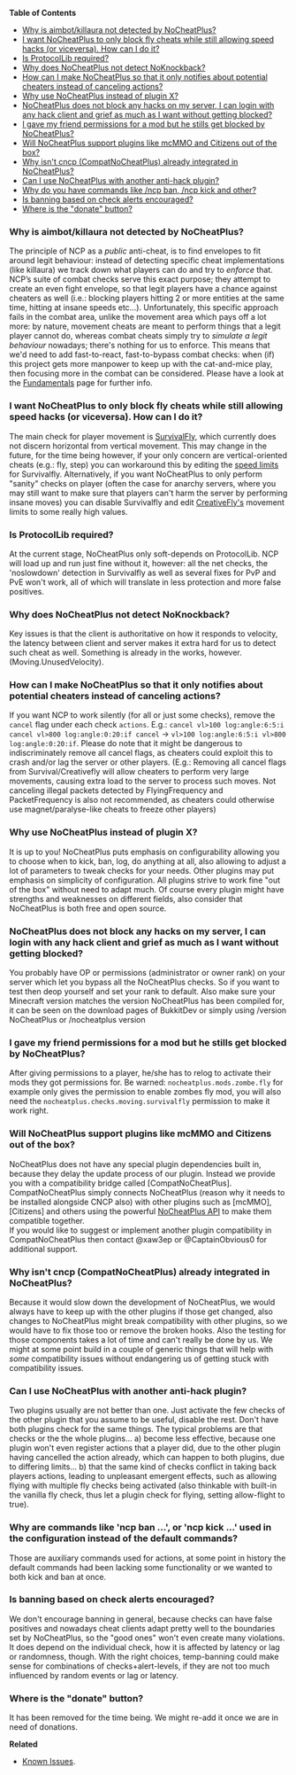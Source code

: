 **Table of Contents**
* [Why is aimbot/killaura not detected by NoCheatPlus?](https://github.com/Updated-NoCheatPlus/Docs/blob/master/FAQ.md#why-is-aimbotkillaura-not-detected-by-nocheatplus)
* [I want NoCheatPlus to only block fly cheats while still allowing speed hacks (or viceversa). How can I do it?](https://github.com/Updated-NoCheatPlus/Docs/blob/master/FAQ.md#i-want-nocheatplus-to-only-block-fly-cheats-while-still-allowing-speed-hacks-or-viceversa-how-can-i-do-it)
* [Is ProtocolLib required?](https://github.com/Updated-NoCheatPlus/Docs/blob/master/FAQ.md#is-protocollib-required)
* [Why does NoCheatPlus not detect NoKnockback?](https://github.com/Updated-NoCheatPlus/Docs/blob/master/FAQ.md#why-does-nocheatplus-not-detect-noknockback)
* [How can I make NoCheatPlus so that it only notifies about potential cheaters instead of canceling actions?](https://github.com/Updated-NoCheatPlus/Docs/blob/master/FAQ.md#how-can-i-make-nocheatplus-so-that-it-only-notifies-about-potential-cheaters-instead-of-canceling-actions)
* [Why use NoCheatPlus instead of plugin X?](https://github.com/Updated-NoCheatPlus/Docs/blob/master/FAQ.md#why-use-nocheatplus-instead-of-plugin-x)
* [NoCheatPlus does not block any hacks on my server, I can login with any hack client and grief as much as I want without getting blocked?](FAQ#nocheatplus-does-not-block-any-hacks-on-my-server-i-can-login-with-any-hack-client-and-grief-as-much-as-i-want-without-getting-blocked)
* [I gave my friend permissions for a mod but he stills get blocked by NoCheatPlus?](https://github.com/Updated-NoCheatPlus/Docs/blob/master/FAQ.md#i-gave-my-friend-permissions-for-a-mod-but-he-stills-get-blocked-by-nocheatplus)
* [Will NoCheatPlus support plugins like mcMMO and Citizens out of the box?](https://github.com/Updated-NoCheatPlus/Docs/blob/master/FAQ.md#will-nocheatplus-support-plugins-like-mcmmo-and-citizens-out-of-the-box)
* [Why isn't cncp (CompatNoCheatPlus) already integrated in NoCheatPlus?](https://github.com/Updated-NoCheatPlus/Docs/blob/master/FAQ.md#why-isnt-cncp-compatnocheatplus-already-integrated-in-nocheatplus)
* [Can I use NoCheatPlus with another anti-hack plugin?](https://github.com/Updated-NoCheatPlus/Docs/blob/master/FAQ.md#can-i-use-nocheatplus-with-another-anti-hack-plugin)
* [Why do you have commands like /ncp ban, /ncp kick and other?](https://github.com/Updated-NoCheatPlus/Docs/blob/master/FAQ.md#why-are-commands-like-ncp-ban--or-ncp-kick--used-in-the-configuration-instead-of-the-default-commands)
* [Is banning based on check alerts encouraged?](https://github.com/Updated-NoCheatPlus/Docs/blob/master/FAQ.md#is-banning-based-on-check-alerts-encouraged)
* [Where is the "donate" button?](https://github.com/Updated-NoCheatPlus/Docs/blob/master/FAQ.md#where-is-the-donate-button)

### Why is aimbot/killaura not detected by NoCheatPlus?
The principle of NCP as a *public* anti-cheat, is to find envelopes to fit around legit behaviour: instead of detecting specific cheat implementations (like killaura) we track down what players can do and try to _enforce_ that.
NCP’s suite of combat checks serve this exact purpose; they attempt to create an even fight envelope, so that legit players have a chance against cheaters as well (i.e.: blocking players hitting 2 or more entities at the same time, hitting at insane speeds etc…). 
Unfortunately, this specific approach fails in the combat area, unlike the movement area which pays off a lot more: by nature, movement cheats are meant to perform things that a legit player cannot do, whereas combat cheats simply try to *simulate a legit behaviour* nowadays; there's nothing for us to enforce.
This means that we'd need to add fast-to-react, fast-to-bypass combat checks: when (if) this project gets more manpower to keep up with the cat-and-mice play, then focusing more in the combat can be considered.
Please have a look at the [Fundamentals](https://github.com/Updated-NoCheatPlus/Docs/blob/master/Fundamentals.md) page for further info.

### I want NoCheatPlus to only block fly cheats while still allowing speed hacks (or viceversa). How can I do it?
The main check for player movement is [SurvivalFly](https://github.com/Updated-NoCheatPlus/Docs/blob/master/Settings/Checks/%5BMoving%5D-Survivalfly.md), which currently does not discern horizontal from vertical movement. This may change in the future, for the time being however, if your only concern are vertical-oriented cheats (e.g.: fly, step) you can workaround this by editing the [speed limits](https://github.com/Updated-NoCheatPlus/Docs/blob/master/Settings/Checks/%5BMoving%5D-Survivalfly.md) for Survivalfly.
Alternatively, if you want NoCheatPlus to only perform "sanity" checks on player (often the case for anarchy servers, where you may still want to make sure that players can't harm the server by performing insane moves) you can disable Survivalfly and edit [CreativeFly's](https://github.com/Updated-NoCheatPlus/Docs/blob/master/Settings/Checks/%5BMoving%5D-Creativefly.md) movement limits to some really high values. 

### Is ProtocolLib required?
At the current stage, NoCheatPlus only soft-depends on ProtocolLib. NCP will load up and run just fine without it, however: all the net checks, the 'noslowdown' detection in Survivalfly as well as several fixes for PvP and PvE won't work, all of which will translate in less protection and more false positives.

### Why does NoCheatPlus not detect NoKnockback?
Key issues is that the client is authoritative on how it responds to velocity, the latency between client and server makes it extra hard for us to detect such cheat as well. Something is already in the works, however. (Moving.UnusedVelocity).

### How can I make NoCheatPlus so that it only notifies about potential cheaters instead of canceling actions?
If you want NCP to work silently (for all or just some checks), remove the `cancel` flag under each check `actions`.
E.g.: `cancel vl>100 log:angle:6:5:i cancel vl>800 log:angle:0:20:if cancel` -> `vl>100 log:angle:6:5:i vl>800 log:angle:0:20:if`.
Please do note that it might be dangerous to indiscriminately remove all cancel flags, as cheaters could exploit this to crash and/or lag the server or other players. (E.g.: Removing all cancel flags from Survival/Creativefly will allow cheaters to perform very large movements, causing extra load to the server to process such moves. Not canceling illegal packets detected by FlyingFrequency and PacketFrequency is also not recommended, as cheaters could otherwise use magnet/paralyse-like cheats to freeze other players)

### Why use NoCheatPlus instead of plugin X?
It is up to you! NoCheatPlus puts emphasis on configurability allowing you to choose when to kick, ban, log, do anything at all, also allowing to adjust a lot of parameters to tweak checks for your needs. Other plugins may put emphasis on simplicity of configuration. All plugins strive to work fine "out of the box" without need to adapt much. Of course every plugin might have strengths and weaknesses on different fields, also consider that NoCheatPlus is both free and open source.

### NoCheatPlus does not block any hacks on my server, I can login with any hack client and grief as much as I want without getting blocked?
You probably have OP or permissions (administrator or owner rank) on your server which let you bypass all the NoCheatPlus checks. So if you want to test then deop yourself and set your rank to default. Also make sure your Minecraft version matches the version NoCheatPlus has been compiled for, it can be seen on the download pages of BukkitDev or simply using /version NoCheatPlus or /nocheatplus version

### I gave my friend permissions for a mod but he stills get blocked by NoCheatPlus?
After giving permissions to a player, he/she has to relog to activate their mods they got permissions for. Be warned: `nocheatplus.mods.zombe.fly` for example only gives the permission to enable zombes fly mod, you will also need the `nocheatplus.checks.moving.survivalfly` permission to make it work right.

### Will NoCheatPlus support plugins like mcMMO and Citizens out of the box?
NoCheatPlus does not have any special plugin dependencies built in, because they delay the update process of our plugin. Instead we provide you with a compatibility bridge called [CompatNoCheatPlus].  
CompatNoCheatPlus simply connects NoCheatPlus (reason why it needs to be installed alongside CNCP also) with other plugins such as [mcMMO], [Citizens] and others using the powerful [NoCheatPlus API](API) to make them compatible together.  
If you would like to suggest or implement another plugin compatibility in CompatNoCheatPlus then contact @xaw3ep or @CaptainObvious0 for additional support.

### Why isn't cncp (CompatNoCheatPlus) already integrated in NoCheatPlus?
Because it would slow down the development of NoCheatPlus, we would always have to keep up with the other plugins if those get changed, also changes to NoCheatPlus might break compatibility with other plugins, so we would have to fix those too or remove the broken hooks. Also the testing for those components takes a lot of time and can't really be done by us. We might at some point build in a couple of generic things that will help with _some_ compatibility issues without endangering us of getting stuck with compatibility issues.

### Can I use NoCheatPlus with another anti-hack plugin?
Two plugins usually are not better than one. Just activate the few checks of the other plugin that you assume to be useful, disable the rest. Don't have both plugins check for the same things. The typical problems are that checks or the the whole plugins... a) become less effective, because one plugin won't even register actions that a player did, due to the other plugin having cancelled the action already, which can happen to both plugins, due to differing limits... b) that the same kind of checks conflict in taking back players actions, leading to unpleasant emergent effects, such as allowing flying with multiple fly checks being activated (also thinkable with built-in the vanilla fly check, thus let a plugin check for flying, setting allow-flight to true).

### Why are commands like 'ncp ban ...', or 'ncp kick ...' used in the configuration instead of the default commands?
Those are auxiliary commands used for actions, at some point in history the default commands had been lacking some functionality or we wanted to both kick and ban at once.

### Is banning based on check alerts encouraged?
We don't encourage banning in general, because checks can have false positives and nowadays cheat clients adapt pretty well to the boundaries set by NoCheatPlus, so the "good ones" won't even create many violations. It does depend on the individual check, how it is affected by latency or lag or randomness, though. With the right choices, temp-banning could make sense for combinations of checks+alert-levels, if they are not too much influenced by random events or lag or latency.

### Where is the "donate" button?
It has been removed for the time being. We might re-add it once we are in need of donations.

**Related**  
* [Known Issues](https://github.com/Updated-NoCheatPlus/Docs/blob/master/Known-Issues.md).
